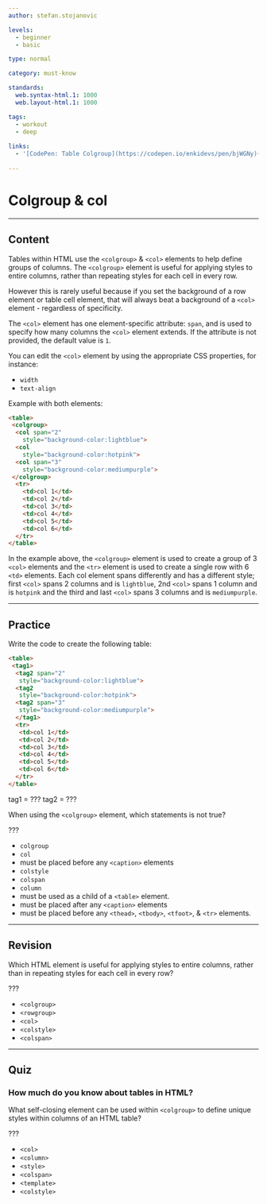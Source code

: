 ```yaml
---
author: stefan.stojanovic

levels:
  - beginner
  - basic

type: normal

category: must-know

standards:
  web.syntax-html.1: 1000
  web.layout-html.1: 1000

tags:
  - workout
  - deep
  
links:
  - '[CodePen: Table Colgroup](https://codepen.io/enkidevs/pen/bjWGNy){code}'
  
---
```

# Colgroup & col
---
## Content

Tables within HTML use the `<colgroup>` & `<col>` elements to help define groups of columns. The `<colgroup>` element is useful for applying styles to entire columns, rather than repeating styles for each cell in every row.

However this is rarely useful because if you set the background of a row element or table cell element, that will always beat a background of a `<col>` element - regardless of specificity.

The `<col>` element has one element-specific attribute: `span`, and is used to specify how many columns the `<col>` element extends. If the attribute is not provided, the default value is `1`.

You can edit the `<col>` element by using the appropriate CSS properties, for instance:
  - `width`
  - `text-align`


Example with both elements:
```html
<table>
 <colgroup>
  <col span="2"
    style="background-color:lightblue">
  <col
    style="background-color:hotpink">
  <col span="3"
    style="background-color:mediumpurple">
 </colgroup>
  <tr>
    <td>col 1</td>
    <td>col 2</td>
    <td>col 3</td>
    <td>col 4</td>
    <td>col 5</td>
    <td>col 6</td>
  </tr>
</table>
```

<!--[View CodePen](https://codepen.io/enkidevs/pen/bjWGNy)-->

In the example above, the `<colgroup>` element is used to create a group of 3 `<col>` elements and the `<tr>` element is used to create a single row with 6 `<td>` elements. Each col element spans differently and has a different style; first `<col>` spans 2 columns and is `lightblue`, 2nd `<col>` spans 1 column and is `hotpink` and the third and last `<col>` spans 3 columns and is `mediumpurple`.  

---
## Practice

Write the code to create the following table:

```html
<table>
 <tag1>
  <tag2 span="2"
   style="background-color:lightblue">
  <tag2
   style="background-color:hotpink">
  <tag2 span="3"
   style="background-color:mediumpurple">
  </tag1>
  <tr>
   <td>col 1</td>
   <td>col 2</td>
   <td>col 3</td>
   <td>col 4</td>
   <td>col 5</td>
   <td>col 6</td>
  </tr>
</table>
```

tag1 = ???
tag2 = ???

When using the `<colgroup>` element, which statements is not true?

???

* `colgroup`
* `col`
* must be placed before any `<caption>` elements
* `colstyle`
* `colspan`
* `column`
* must be used as a child of a `<table>` element.
* must be placed after any `<caption>` elements
* must be placed before any `<thead>`, `<tbody>`, `<tfoot>`, & `<tr>` elements.

---
## Revision

Which HTML element is useful for applying styles to entire columns, rather than in repeating styles for each cell in every row?

???

* `<colgroup>`
* `<rowgroup>`
* `<col>`
* `<colstyle>`
* `<colspan>`

---
## Quiz

### How much do you know about tables in HTML?

What self-closing element can be used within `<colgroup>` to define unique styles within columns of an HTML table?

???

* `<col>`
* `<column>`
* `<style>`
* `<colspan>`
* `<template>`
* `<colstyle>`
